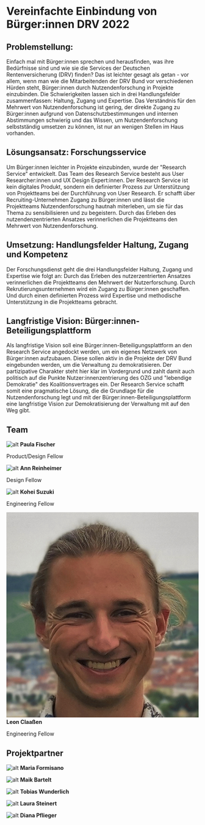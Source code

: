 # Vereinfachte Einbindung von Bürger:innen DRV 2022


## Problemstellung: 

Einfach mal mit Bürger:innen sprechen und herausfinden, was ihre Bedürfnisse sind und wie sie die Services der Deutschen Rentenversicherung (DRV) finden? Das ist leichter gesagt als getan - vor allem, wenn man wie die Mitarbeitenden der DRV Bund vor verschiedenen Hürden steht, Bürger:innen durch Nutzendenforschung in Projekte einzubinden. Die Schwierigkeiten lassen sich in drei Handlungsfelder zusammenfassen: Haltung, Zugang und Expertise. Das Verständnis für den Mehrwert von Nutzendenforschung ist gering, der direkte Zugang zu Bürger:innen aufgrund von Datenschutzbestimmungen und internen Abstimmungen schwierig und das Wissen, um Nutzendenforschung selbstständig umsetzen zu können, ist nur an wenigen Stellen im Haus vorhanden.


## Lösungsansatz: Forschungsservice

Um Bürger:innen leichter in Projekte einzubinden, wurde der "Research Service" entwickelt. Das Team des Research Service besteht aus User Researcher:innen und UX Design Expert:innen. Der Research Service ist kein digitales Produkt, sondern ein definierter Prozess zur Unterstützung von Projektteams bei der Durchführung von User Research. Er schafft über Recruiting-Unternehmen Zugang zu Bürger:innen und lässt die Projektteams Nutzendenforschung hautnah miterleben, um sie für das Thema zu sensibilisieren und zu begeistern. Durch das Erleben des nutzendenzentrierten Ansatzes verinnerlichen die Projektteams den Mehrwert von Nutzendenforschung.


## Umsetzung: Handlungsfelder Haltung, Zugang und Kompetenz

Der Forschungsdienst geht die drei Handlungsfelder Haltung, Zugang und Expertise wie folgt an: Durch das Erleben des nutzerzentrierten Ansatzes verinnerlichen die Projektteams den Mehrwert der Nutzerforschung. Durch Rekrutierungsunternehmen wird ein Zugang zu Bürger:innen geschaffen. Und durch einen definierten Prozess wird Expertise und methodische Unterstützung in die Projektteams gebracht. 


## Langfristige Vision: Bürger:innen-Beteiligungsplattform

Als langfristige Vision soll eine Bürger:innen-Beteiligungsplattform an den Research Service angedockt werden, um ein eigenes Netzwerk von Bürger:innen aufzubauen. Diese sollen aktiv in die Projekte der DRV Bund eingebunden werden, um die Verwaltung zu demokratisieren. Der partizipative Charakter steht hier klar im Vordergrund und zahlt damit auch politisch auf die Punkte Nutzer:innenzentrierung des OZG und "lebendige Demokratie" des Koalitionsvertrages ein. Der Research Service schafft somit eine pragmatische Lösung, die die Grundlage für die Nutzendenforschung legt und mit der Bürger:innen-Beteiligungsplattform eine langfristige Vision zur Demokratisierung der Verwaltung mit auf den Weg gibt.


## Team

![alt](Paula_Fischer__tech4germany.jpg) 
**Paula Fischer**

Product/Design  Fellow

![alt](Ann_Rheinheimer__tech4germany.jpg) 
**Ann Reinheimer**

Design Fellow

![alt](Kohei_Suzuki__tech4germany.jpg) 
**Kohei Suzuki**

Engineering Fellow

![alt](Leon_Claaßen__tech4germany.jpg) 
**Leon Claaßen**

Engineering Fellow


## Projektpartner

![alt](Maria_Formisano.jpg) 
**Maria Formisano**

![alt](Maik_Bartelt.jpg) 
**Maik Bartelt**

![alt](Tobias_Wunderlich_DRVBund.jpg) 
**Tobias Wunderlich**

![alt](Laura_Steinert.jpg) 
**Laura Steinert**

![alt]() 
**Diana Pflieger**